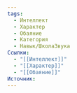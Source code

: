 ```yaml
---
tags:
  - Интеллект
  - Характер
  - Обаяние
  - Категория
  - Навык/ШколаЗвука
Ссылки:
  - "[[Интеллект]]"
  - "[[Характер]]"
  - "[[Обаяние]]"
Источник:
---
```

